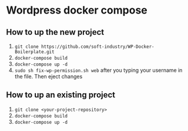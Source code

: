 # Wordpress docker compose

## How to up the new project

1. `git clone https://github.com/soft-industry/WP-Docker-Boilerplate.git`
2. `docker-compose build`
3. `docker-compose up -d`
4. `sudo sh fix-wp-permission.sh web` after you typing your username in the file. Then eject changes

## How to up an existing project


1. `git clone <your-project-repository>`
2. `docker-compose build`
3. `docker-compose up -d`

